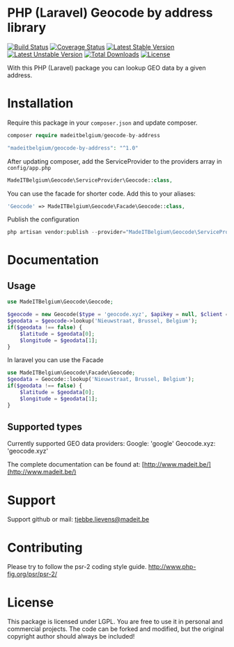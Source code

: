 # PHP (Laravel) Geocode by address library
[![Build Status](https://travis-ci.org/madeITBelgium/geocode-by-address.svg?branch=master)](https://travis-ci.org/madeITBelgium/geocode-by-address)
[![Coverage Status](https://coveralls.io/repos/github/madeITBelgium/geocode-by-address/badge.svg?branch=master)](https://coveralls.io/github/madeITBelgium/geocode-by-address?branch=master)
[![Latest Stable Version](https://poser.pugx.org/madeITBelgium/geocode-by-address/v/stable.svg)](https://packagist.org/packages/madeITBelgium/geocode-by-address)
[![Latest Unstable Version](https://poser.pugx.org/madeITBelgium/geocode-by-address/v/unstable.svg)](https://packagist.org/packages/madeITBelgium/geocode-by-address)
[![Total Downloads](https://poser.pugx.org/madeITBelgium/geocode-by-address/d/total.svg)](https://packagist.org/packages/madeITBelgium/geocode-by-address)
[![License](https://poser.pugx.org/madeITBelgium/geocode-by-address/license.svg)](https://packagist.org/packages/madeITBelgium/geocode-by-address)

With this PHP (Laravel) package you can lookup GEO data by a given address.

# Installation

Require this package in your `composer.json` and update composer.

```php
composer require madeitbelgium/geocode-by-address
```
```php
"madeitbelgium/geocode-by-address": "^1.0"
```

After updating composer, add the ServiceProvider to the providers array in `config/app.php`

```php
MadeITBelgium\Geocode\ServiceProvider\Geocode::class,
```

You can use the facade for shorter code. Add this to your aliases:

```php
'Geocode' => MadeITBelgium\Geocode\Facade\Geocode::class,
```

Publish the configuration

```php
php artisan vendor:publish --provider="MadeITBelgium\Geocode\ServiceProvider\Geocode"
```

# Documentation
## Usage
```php
use MadeITBelgium\Geocode\Geocode;

$geocode = new Geocode($type = 'geocode.xyz', $apikey = null, $client = null);
$geodata = $geocode->lookup('Nieuwstraat, Brussel, Belgium');
if($geodata !== false) {
    $latitude = $geodata[0];
    $longitude = $geodata[1];
}
```

In laravel you can use the Facade
```php
use MadeITBelgium\Geocode\Facade\Geocode;
$geodata = Geocode::lookup('Nieuwstraat, Brussel, Belgium');
if($geodata !== false) {
    $latitude = $geodata[0];
    $longitude = $geodata[1];
}
```

## Supported types
Currently supported GEO data providers:
Google: 'google'
Geocode.xyz: 'geocode.xyz'

The complete documentation can be found at: [http://www.madeit.be/](http://www.madeit.be/)

# Support

Support github or mail: tjebbe.lievens@madeit.be

# Contributing

Please try to follow the psr-2 coding style guide. http://www.php-fig.org/psr/psr-2/
# License

This package is licensed under LGPL. You are free to use it in personal and commercial projects. The code can be forked and modified, but the original copyright author should always be included!
